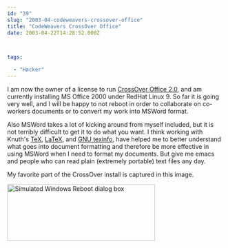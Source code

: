 ```yaml
---
id: "39"
slug: "2003-04-codeweavers-crossover-office"
title: "CodeWeavers CrossOver Office"
date: 2003-04-22T14:28:52.000Z



tags:

  - "Hacker"
---
```

<div class="sqs-html-content">
  <p>I am now the owner of a license to run <a href="http://www.codeweavers.com/products/office/">CrossOver Office 2.0</a>, and am currently installing MS Office 2000 under RedHat Linux 9.  So far it is going very well, and I will be happy to not reboot in order to collaborate on co-workers documents or to convert my work into MSWord format.</p>
<p>Also MSWord takes a lot of kicking around from myself included, but it is not terribly difficult to get it to do what you want.  I think working with Knuth's <a href="http://www.tug.org/">TeX</a>, <a href="http://www.latex-project.org/">LaTeX</a>, and <a href="http://texinfo.org">GNU texinfo</a>, have helped me to better understand what goes into document formatting and therefore be more effective in using MSWord when I need to format my documents.  But give me emacs and people who can read plain (extremely portable) text files any day.</p>
<p>My favorite part of the CrossOver install is captured in this image.</p>
<p><img height="132" alt="Simulated Windows Reboot dialog box" width="343" src="http://static.squarespace.com/static/500c727de4b0d820d6a42ad8/515f5893e4b0f7bed43ad1d5/515f59bbe4b0f7bed43ae73f/1365203387692/reboot.png?format=original" border="0" /></p>
</div>
